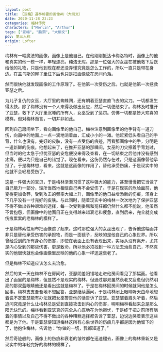 ```yaml
---
layout: post
title: 【亚梅】道林格雷的画像AU（大纲文）
date: 2020-11-28 23:23
categories: 梅林传奇
characters: ["Merlin", "Arthur"]
tags: ["亚梅", "脑洞", "大纲文"]
pov: 第三人称
origin: Lofter
---
```


梅林有一幅魔法的画像，画像上是他自己。在他刚刚抵达卡梅洛特时，画像上的他和真实的他一模一样，年轻漂亮，纯洁无瑕。那是一位强大的女巫在被他救下后送给他的礼物，只是他到现在都还没弄懂究竟是怎么工作的，所以一直只是带在身边。在盖乌斯的屋子里住下后也只是把画像放在房间角落。

然而很快他就发现画像的工作原理了。在他第一次受伤之后。也就是他第一次拯救亚瑟之后。

为儿子复仇的女巫，大厅里的蜘蛛网，还有朝着亚瑟直直飞去的尖刀。一切都发生得太快，除了梅林没有一个人来得及做出反应，然后一切便结束了。梅林及时推开了亚瑟，救下了大厅里沉睡的所有人，女巫受到了惩罚。仿佛一切都是皆大欢喜的模样。但对梅林而言，一切并非如此。

回到自己房间坐下，看向画像里的他自己，梅林注意到画像里的他手背有一道刀伤，向画中的地面上一点一滴地淌着血，汇成小小的一滩。他赶紧低头看自己的手背，什么也没有，完好的皮肤，没有一点受伤的痕迹，再看那画像中的手，分明是一道新鲜的伤痕。他想起来了，在推开亚瑟的那瞬间，女巫的刀尖擦着手背划过，但当时的他太急于担忧亚瑟的安危便没来得及查看，在一切结束之后他并没有感到疼痛，便以为只是自己的错觉了。现在看来，这伤仍然存在过，只是这画像替他承担了。于是梅林想，看来，这就是这画像的作用了，替他承受伤痛，于是现实中的他就不会轻易受伤了。

这是一件强大的宝贝，于是梅林渐渐习惯了这种强大的能力，甚至慢慢把它当做了自己能力一部分，理所当然地相信自己再不会受伤了。于是在现实的危险面前，他变得更加鲁莽，受到攻击的频率大幅上升，画像里的他日益增添新的伤痕，浑身上下几乎没有一寸完好的皮肤。与此同时，随着现实中的梅林一次次地为了保护亚瑟不得不做出各种艰难的选择，每一次受到委屈和冤枉都仍然什么都不能说，他虽然不曾抱怨，但画像中的他面目正在变得越来越衰老和疲惫，直到后来，完全就变成伤痕累累的老梅林的模样了。

于是梅林索性用布把画像遮了起来。这时那位强大的女巫出现了，告诉他这幅画并非只是替他承受伤害的承担物，而是一面镜子，反映的是他自己的心象世界。所以曾经受到的所有身心的伤害，即使在表面上没有表现出来，实际从没有离开，尤其是内心受到的那些伤害，更是致命，所以他必须找到一种方法去治愈自己，不然真实的他很快就也会像画像里反映的他的心象一样迅速衰老了。

但是梅林不知道应该怎么去治愈。

然后的某一天在梅林不在房间时，亚瑟阴差阳错地走进他房间看见了那幅画。他看出了画里的是梅林，但显然不是现实的梅林，但通过那双虽然衰老又疲惫但仍然明亮的那双蓝眼睛他还是看出这就是梅林了。于是在梅林回房间的时候就问他是怎么回事。梅林支支吾吾地不想回答，亚瑟继续逼问，于是梅林闭上眼睛听天由命地想着说不定亚瑟能有办法就把女巫警告他的话告诉了亚瑟。亚瑟皱着眉头听着，然后追问究竟是什么让梅林总是受到直接攻击到内心的伤害，明明梅林看起来总是那么阳光快乐的。梅林看到亚瑟真的完全从心底地在为他担忧，于是终于把之前所有瞒着的事情以及自己不得不做出的各种糟糕选择都告诉了亚瑟，边说边哭着表示这些都是为了他。于是亚瑟便知道梅林这所有心象世界的伤痕几乎都是因为他留下的了，他抱住梅林，告诉他：“你做的一切，我都知道了。”

然后奇迹般的，画像上的伤痕和衰老的皱纹都在迅速褪去，画像上的梅林重新又是现实中的年轻完好的梅林的模样了。
